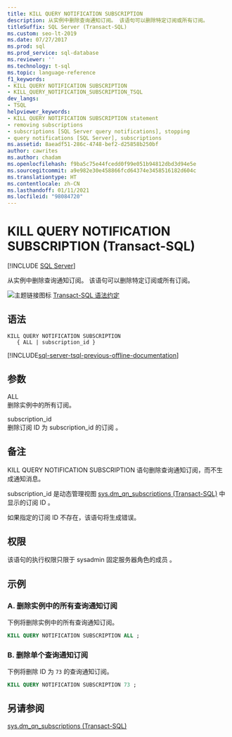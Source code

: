 ```yaml
---
title: KILL QUERY NOTIFICATION SUBSCRIPTION
description: 从实例中删除查询通知订阅。 该语句可以删除特定订阅或所有订阅。
titleSuffix: SQL Server (Transact-SQL)
ms.custom: seo-lt-2019
ms.date: 07/27/2017
ms.prod: sql
ms.prod_service: sql-database
ms.reviewer: ''
ms.technology: t-sql
ms.topic: language-reference
f1_keywords:
- KILL QUERY NOTIFICATION SUBSCRIPTION
- KILL_QUERY_NOTIFICATION_SUBSCRIPTION_TSQL
dev_langs:
- TSQL
helpviewer_keywords:
- KILL QUERY NOTIFICATION SUBSCRIPTION statement
- removing subscriptions
- subscriptions [SQL Server query notifications], stopping
- query notifications [SQL Server], subscriptions
ms.assetid: 8aeadf51-286c-4748-bef2-d25858b250bf
author: cawrites
ms.author: chadam
ms.openlocfilehash: f9ba5c75e44fcedd0f99e051b94812dbd3d94e5e
ms.sourcegitcommit: a9e982e30e458866fcd64374e3458516182d604c
ms.translationtype: HT
ms.contentlocale: zh-CN
ms.lasthandoff: 01/11/2021
ms.locfileid: "98084720"
---
```

# <a name="kill-query-notification-subscription-transact-sql"></a>KILL QUERY NOTIFICATION SUBSCRIPTION (Transact-SQL)
[!INCLUDE [SQL Server](../../includes/applies-to-version/sqlserver.md)]

  从实例中删除查询通知订阅。 该语句可以删除特定订阅或所有订阅。  
  
 ![主题链接图标](../../database-engine/configure-windows/media/topic-link.gif "“主题链接”图标") [Transact-SQL 语法约定](../../t-sql/language-elements/transact-sql-syntax-conventions-transact-sql.md)  
  
## <a name="syntax"></a>语法  
  
```syntaxsql
KILL QUERY NOTIFICATION SUBSCRIPTION   
   { ALL | subscription_id }  
```  
  
[!INCLUDE[sql-server-tsql-previous-offline-documentation](../../includes/sql-server-tsql-previous-offline-documentation.md)]

## <a name="arguments"></a>参数
 ALL  
 删除实例中的所有订阅。  
  
 subscription_id   
 删除订阅 ID 为 subscription_id 的订阅  。  
  
## <a name="remarks"></a>备注  
 KILL QUERY NOTIFICATION SUBSCRIPTION 语句删除查询通知订阅，而不生成通知消息。  
  
 subscription_id 是动态管理视图 [sys.dm_qn_subscriptions (Transact-SQL)](../../relational-databases/system-dynamic-management-views/query-notifications-sys-dm-qn-subscriptions.md) 中显示的订阅 ID  。  
  
 如果指定的订阅 ID 不存在，该语句将生成错误。  
  
## <a name="permissions"></a>权限  
 该语句的执行权限只限于 sysadmin 固定服务器角色的成员  。  
  
## <a name="examples"></a>示例  
  
### <a name="a-removing-all-query-notification-subscriptions-in-the-instance"></a>A. 删除实例中的所有查询通知订阅  
 下例将删除实例中的所有查询通知订阅。  
  
```sql  
KILL QUERY NOTIFICATION SUBSCRIPTION ALL ;  
```  
  
### <a name="b-removing-a-single-query-notification-subscription"></a>B. 删除单个查询通知订阅  
 下例将删除 ID 为 `73` 的查询通知订阅。  
  
```sql  
KILL QUERY NOTIFICATION SUBSCRIPTION 73 ;  
```  
  
## <a name="see-also"></a>另请参阅  
 [sys.dm_qn_subscriptions (Transact-SQL)](../../relational-databases/system-dynamic-management-views/query-notifications-sys-dm-qn-subscriptions.md)  
  
  
